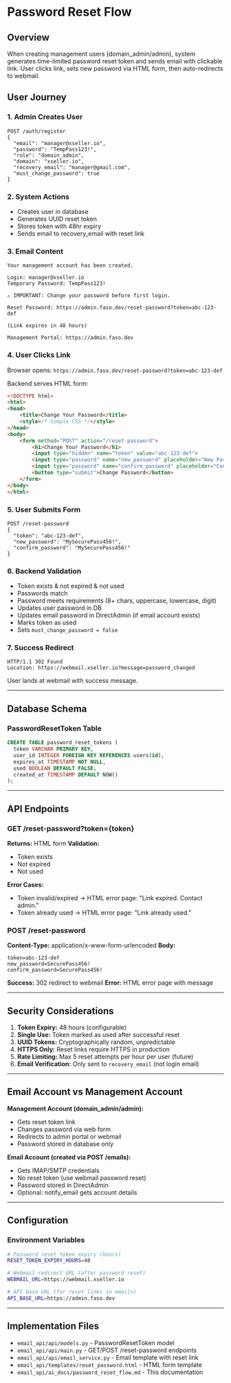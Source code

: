# Password Reset Flow

## Overview

When creating management users (domain_admin/admin), system generates time-limited password reset token and sends email with clickable link. User clicks link, sets new password via HTML form, then auto-redirects to webmail.

## User Journey

### 1. Admin Creates User
```
POST /auth/register
{
  "email": "manager@xseller.io",
  "password": "TempPass123!",
  "role": "domain_admin",
  "domain": "xseller.io",
  "recovery_email": "manager@gmail.com",
  "must_change_password": true
}
```

### 2. System Actions
- Creates user in database
- Generates UUID reset token
- Stores token with 48hr expiry
- Sends email to recovery_email with reset link

### 3. Email Content
```
Your management account has been created.

Login: manager@xseller.io
Temporary Password: TempPass123!

⚠️ IMPORTANT: Change your password before first login.

Reset Password: https://admin.faso.dev/reset-password?token=abc-123-def

(Link expires in 48 hours)

Management Portal: https://admin.faso.dev
```

### 4. User Clicks Link
Browser opens: `https://admin.faso.dev/reset-password?token=abc-123-def`

Backend serves HTML form:
```html
<!DOCTYPE html>
<html>
<head>
    <title>Change Your Password</title>
    <style>/* Simple CSS */</style>
</head>
<body>
    <form method="POST" action="/reset-password">
        <h1>Change Your Password</h1>
        <input type="hidden" name="token" value="abc-123-def">
        <input type="password" name="new_password" placeholder="New Password" required>
        <input type="password" name="confirm_password" placeholder="Confirm Password" required>
        <button type="submit">Change Password</button>
    </form>
</body>
</html>
```

### 5. User Submits Form
```
POST /reset-password
{
  "token": "abc-123-def",
  "new_password": "MySecurePass456!",
  "confirm_password": "MySecurePass456!"
}
```

### 6. Backend Validation
- Token exists & not expired & not used
- Passwords match
- Password meets requirements (8+ chars, uppercase, lowercase, digit)
- Updates user password in DB
- Updates email password in DirectAdmin (if email account exists)
- Marks token as used
- Sets `must_change_password = false`

### 7. Success Redirect
```http
HTTP/1.1 302 Found
Location: https://webmail.xseller.io?message=password_changed
```

User lands at webmail with success message.

---

## Database Schema

### PasswordResetToken Table
```sql
CREATE TABLE password_reset_tokens (
  token VARCHAR PRIMARY KEY,
  user_id INTEGER FOREIGN KEY REFERENCES users(id),
  expires_at TIMESTAMP NOT NULL,
  used BOOLEAN DEFAULT FALSE,
  created_at TIMESTAMP DEFAULT NOW()
);
```

---

## API Endpoints

### GET /reset-password?token={token}
**Returns:** HTML form
**Validation:**
- Token exists
- Not expired
- Not used

**Error Cases:**
- Token invalid/expired → HTML error page: "Link expired. Contact admin."
- Token already used → HTML error page: "Link already used."

### POST /reset-password
**Content-Type:** application/x-www-form-urlencoded
**Body:**
```
token=abc-123-def
new_password=SecurePass456!
confirm_password=SecurePass456!
```

**Success:** 302 redirect to webmail
**Error:** HTML error page with message

---

## Security Considerations

1. **Token Expiry:** 48 hours (configurable)
2. **Single Use:** Token marked as used after successful reset
3. **UUID Tokens:** Cryptographically random, unpredictable
4. **HTTPS Only:** Reset links require HTTPS in production
5. **Rate Limiting:** Max 5 reset attempts per hour per user (future)
6. **Email Verification:** Only sent to `recovery_email` (not login email)

---

## Email Account vs Management Account

**Management Account (domain_admin/admin):**
- Gets reset token link
- Changes password via web form
- Redirects to admin portal or webmail
- Password stored in database only

**Email Account (created via POST /emails):**
- Gets IMAP/SMTP credentials
- No reset token (use webmail password reset)
- Password stored in DirectAdmin
- Optional: notify_email gets account details

---

## Configuration

### Environment Variables
```bash
# Password reset token expiry (hours)
RESET_TOKEN_EXPIRY_HOURS=48

# Webmail redirect URL (after password reset)
WEBMAIL_URL=https://webmail.xseller.io

# API base URL (for reset links in emails)
API_BASE_URL=https://admin.faso.dev
```

---

## Implementation Files

- `email_api/api/models.py` - PasswordResetToken model
- `email_api/api/main.py` - GET/POST /reset-password endpoints
- `email_api/api/email_service.py` - Email template with reset link
- `email_api/templates/reset_password.html` - HTML form template
- `email_api/ai_docs/password_reset_flow.md` - This documentation

